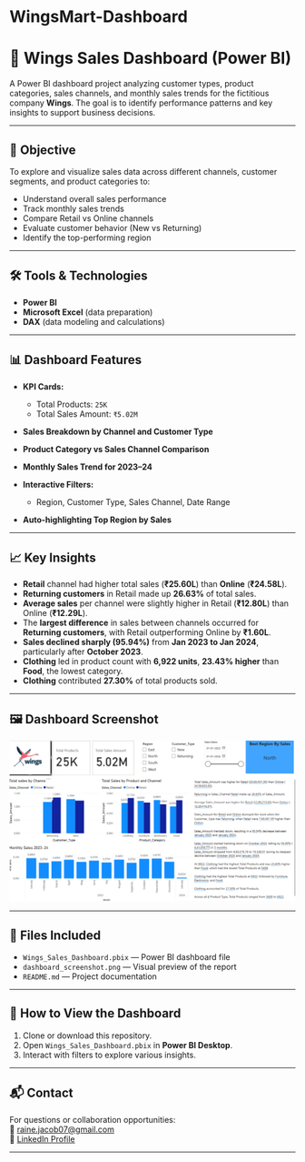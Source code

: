 # WingsMart-Dashboard
# 🧭 Wings Sales Dashboard (Power BI)

A Power BI dashboard project analyzing customer types, product categories, sales channels, and monthly sales trends for the fictitious company **Wings**. The goal is to identify performance patterns and key insights to support business decisions.

---

## 📌 Objective

To explore and visualize sales data across different channels, customer segments, and product categories to:
- Understand overall sales performance
- Track monthly sales trends
- Compare Retail vs Online channels
- Evaluate customer behavior (New vs Returning)
- Identify the top-performing region

---

## 🛠️ Tools & Technologies

- **Power BI**
- **Microsoft Excel** (data preparation)
- **DAX** (data modeling and calculations)

---

## 📊 Dashboard Features

- **KPI Cards:**  
  - Total Products: `25K`  
  - Total Sales Amount: `₹5.02M`

- **Sales Breakdown by Channel and Customer Type**
- **Product Category vs Sales Channel Comparison**
- **Monthly Sales Trend for 2023–24**
- **Interactive Filters:**  
  - Region, Customer Type, Sales Channel, Date Range
- **Auto-highlighting Top Region by Sales**

---

## 📈 Key Insights

- **Retail** channel had higher total sales (**₹25.60L**) than **Online** (**₹24.58L**).
- **Returning customers** in Retail made up **26.63%** of total sales.
- **Average sales** per channel were slightly higher in Retail (**₹12.80L**) than Online (**₹12.29L**).
- The **largest difference** in sales between channels occurred for **Returning customers**, with Retail outperforming Online by **₹1.60L**.
- **Sales declined sharply (95.94%)** from **Jan 2023 to Jan 2024**, particularly after **October 2023**.
- **Clothing** led in product count with **6,922 units**, **23.43% higher** than **Food**, the lowest category.
- **Clothing** contributed **27.30%** of total products sold.

---

## 🖼️ Dashboard Screenshot

![Dashboard Screenshot](dashboard_screenshot.png)

---

## 📁 Files Included

- `Wings_Sales_Dashboard.pbix` — Power BI dashboard file
- `dashboard_screenshot.png` — Visual preview of the report
- `README.md` — Project documentation

---

## 🚀 How to View the Dashboard

1. Clone or download this repository.
2. Open `Wings_Sales_Dashboard.pbix` in **Power BI Desktop**.
3. Interact with filters to explore various insights.

---

## 📬 Contact

For questions or collaboration opportunities:  
📧 raine.jacob07@gmail.com  
💼 [LinkedIn Profile](https://linkedin.com/in/rainejacob)

---

